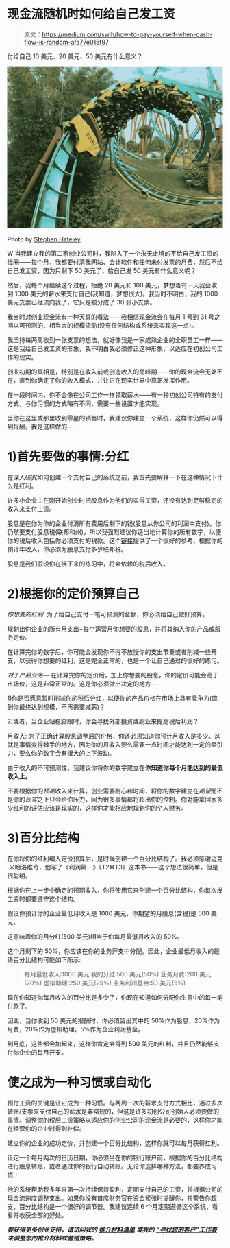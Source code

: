 # 现金流随机时如何给自己发工资

> 原文：<https://medium.com/swlh/how-to-pay-yourself-when-cash-flow-is-random-afa77e015f97>

付给自己 10 美元、20 美元、50 美元有什么意义？

![](img/9881acce40792c39e8705cfdec223e2e.png)

Photo by [Stephen Hateley](https://unsplash.com/@shateley?utm_source=unsplash&utm_medium=referral&utm_content=creditCopyText)

W 当我建立我的第二家创业公司时，我陷入了一个永无止境的不给自己发工资的怪圈——每个月，我都要付清我网站、会计软件和任何未付发票的月费，然后不给自己发工资，因为只剩下 50 美元了，给自己发 50 美元有什么意义呢？

然后，我每个月继续这个过程，拒绝 20 美元和 100 美元，梦想着有一天我会收到 1000 美元的薪水来支付自己(我知道，梦想很大)。我当时不明白，我的 1000 美元支票已经流向我了，它只是被分成了 30 张小支票。

我当时对创业现金流有一种天真的看法——我相信现金流会在每月 1 号到 31 号之间以可预测的、相当大的规模流动(没有任何结构或系统来实现这一点)。

我坚持每两周收到一张支票的想法，就好像我是一家成熟企业的全职员工一样——这是我给自己发工资的形象，我不明白我必须修正这种形象，以适应在初创公司工作的现实。

创业初期的真相是，特别是在收入前或创造收入的高峰期——你的现金流会无处不在，直到你确定了你的收入模式，并让它在现实世界中真正发挥作用。

在一段时间内，你不会像在公司工作一样领取薪水——有一种初创公司特有的支付方式，与你习惯的方式略有不同，需要一些设置才能实现。

当你在这里或那里收到零星的销售时，我建议你建立一个系统，这样你仍然可以得到报酬。我是这样做的—

# **1)首先要做的事情:分红**

在深入研究如何创建一个支付自己的系统之前，我首先要解释一下在这种情况下什么是红利。

许多小企业主在刚开始创业时把股息作为他们的实得工资，还没有达到足够稳定的收入来支付工资。

股息是在你为你的企业付清所有费用后剩下的钱(股息从你公司的利润中支付)。你仍然要支付股息税(联邦和州)，所以我强烈建议你适当地计算你的所有数字，以便你的税后收入包括你必须支付的税款。这个[链接](https://www.nerdwallet.com/blog/taxes/dividend-tax-rate/)提供了一个很好的参考，根据你的预计年收入，你必须为股息支付多少联邦税。

股息是我们假设你在接下来的练习中，将会依赖的税后收入。

# **2)根据你的定价预算自己**

*你想要的红利:* 为了给自己支付一笔可预测的金额，你必须给自己做好预算。

规划出你企业的所有月支出+每个运营月你想要的股息，并将其纳入你的产品或服务定价。

在计算完你的数字后，你可能会发现你不得不放慢你的支出节奏或者削减一些开支，以获得你想要的红利，这是完全正常的，也是一个让自己通过的很好的练习。

*对于产品业务—* 在计算完你的定价后，加上你想要的股息，你的定价可能会高于市场价，这是非常正常的。这是你必须做出决定的地方—

1)你是否愿意暂时削减你的税后分红，以便你的产品价格在市场上具有竞争力(直到你最终达到规模，不再需要减薪)？

2)或者，当企业站稳脚跟时，你会寻找外部投资或副业来提高税后利润？

月收入:
为了正确计算股息调整后的价格，你还必须知道你预计月收入是多少。这就是事情变得棘手的地方，因为你的月收入要么需要一点时间才能达到一定的牵引力，要么你的数字会有很大的上下波动。

由于收入的不可预测性，我建议你将你的数字建立在**你知道你每个月能达到的最低收入上。**

不要根据你的*预期*收入来计算。创业需要耐心和时间，将你的数字建立在*期望*而不是你的*现实*之上只会给你压力，因为很多事情都将超出你的控制。你对能拿回家多少红利的评估应该是现实的，这样你才能相应地规划你的个人财务。

# 3)百分比结构

在你将你的红利编入定价预算后，是时候创建一个百分比结构了。我必须感谢迈克·米哈洛维奇，他写了《利润第一》《T2》《T3》这本书——这个想法很简单，但是很聪明。

根据你在上一步中确定的预期收入，你将使用它来创建一个百分比结构，你每次发工资时都要遵守这个结构。

假设你预计你的企业最低月收入是 1000 美元，你期望的月股息(含税)是 500 美元。

这意味着你的月分红(500 美元)相当于你每月最低月收入的 50%。

这个月剩下的 50%，你应该在你的业务开支中分配。因此，企业最低月收入的最终百分比结构可能如下所示:

> 每月最低收入:1000 美元
> 我的分红:500 美元(50%)
> 业务月费:200 美元(20%)
> 虚拟助理:250 美元(25%)
> 业务利润基金:50 美元(5%)

现在你知道你每月收入的百分比是多少了，你现在知道如何分配你生意中的每一笔付款了。

因此，当你收到 50 美元的报酬时，你必须留出其中的 50%作为股息，20%作为月费，20%作为虚拟助理，5%作为企业利润基金。

到月底，这些都会加起来，这样你肯定会得到 500 美元的红利，并且仍然能够支付你企业的每月开支。

# 使之成为一种习惯或自动化

预付工资的关键是让它成为一种习惯。与两周一次的薪水支付方式相比，通过多次转账/支票来支付自己的薪水是非常规的，但这是许多初创公司创始人必须要做的事情。调整你的税后工资策略以适应你的创业公司的现金流是必要的，这样你才能在经营你的企业时得到补偿。

建立你的企业的成功定价，并创建一个百分比结构，这样你就可以每月获得红利。

设定一个每月两次的日历日期，你必须坐在你的银行账户前，根据你的百分比结构进行股息转账，或者通过你的银行自动转账。无论你选择哪种方法，都要养成习惯！

他的系统帮助我多年来第一次持续保持盈利，定期支付自己的工资，并根据公司的现金流速度调整支出。如果你没有首席财务官在资金紧张时提醒你，并警告你超支，百分比结构是一个很好的调节器。我建议连续 6 个月定期遵循这个系统，看看并收获全部的好处。

***要获得更多创业支持，请访问我的*** [***推介材料清单***](https://www.ascent-strategy.com/pitchdeckchecklist) ***或我的*** [***“寻找您的客户”工作表***](https://www.ascent-strategy.com/findcustomers) ***来调整您的推介材料或营销策略。***